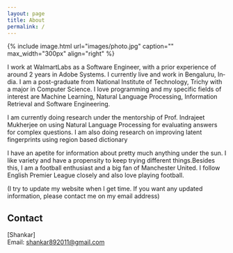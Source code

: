 ```yaml
---
layout: page
title: About
permalink: /
---
```


{% include image.html url="images/photo.jpg" caption="" max_width="300px" align="right" %}

I work at WalmartLabs as a Soft­ware En­gin­eer, with a prior experience of around 2 years in Adobe Systems. I cur­rently live and work in Bengaluru, In­dia. I am a post-gradu­ate from National Institute of Technology, Trichy with a ma­jor in Computer Science. I love pro­gram­ming and my spe­cific fields of in­terest are Machine Learning, Nat­ural Lan­guage Pro­cessing, In­form­a­tion Re­trieval and Soft­ware En­gin­eer­ing. 

I am currently doing research under the mentorship of Prof. Indrajeet Mukherjee on using Natural Language Processing for evaluating answers for complex questions. I am also doing research on improving latent fingerprints using region based dictionary

I have an apetite for in­form­a­tion about pretty much any­thing un­der the sun. I like vari­ety and have a propensity to keep try­ing dif­fer­ent things.Besides this, I am a football enthusiast and a big fan of Manchester United. I follow English Premier League closely and also love playing football.

(I try to update my website when I get time. If you want any updated information, please contact me on my email address)

## Contact

[Shankar] <br />
Email: [shankar892011@gmail.com]

[shankar892011@gmail.com]: mailto:shankar892011@gmail.com
